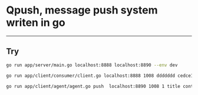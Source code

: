 # Qpush, message push system writen in go


-------------------

## Try
```bash
go run app/server/main.go localhost:8888 localhost:8890 --env dev               #启动server

go run app/client/consumer/client.go localhost:8888 1008 ddddddd cedce1d0-42b0-500e-93d7-0ab38dd105b9     #启动client

go run app/client/agent/agent.go push  localhost:8890 1008 1 title content           #启动agent
```

